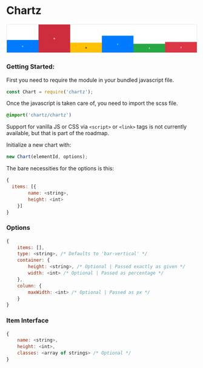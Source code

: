 # Chartz

![Sreenshot of an example](./docs/example.png)

### Getting Started:
First you need to require the module in your bundled javascript file.
```js
const Chart = require('chartz');
```
Once the javascript is taken care of, you need to import the scss file.
```scss
@import('chartz/chartz')
```
Support for vanilla JS or CSS via `<script>` or `<link>` tags is not currently available, but that is part of the roadmap.

Initialize a new chart with:
```javascript
new Chart(elementId, options);
```
The bare necessities for the options is this:
```javascript
{
  items: [{
        name: <string>,
        height: <int>
    }]
}
```


### Options
```javascript
{
    items: [],
    type: <string>, /* Defaults to 'bar-vertical' */
    container: {
        height: <string>, /* Optional | Passed exactly as given */
        width: <int> /* Optional | Passed as percentage */
    },
    column: {
        maxWidth: <int> /* Optional | Passed as px */
    }
}
```


### Item Interface
```javascript
{
    name: <string>,
    height: <int>,
    classes: <array of strings> /* Optional */
}
```
